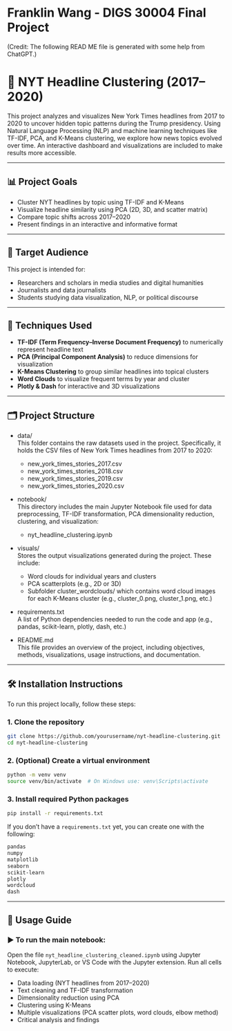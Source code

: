 # Franklin Wang - DIGS 30004 Final Project
(Credit: The following READ ME file is generated with some help from ChatGPT.)

# 📰 NYT Headline Clustering (2017–2020)

This project analyzes and visualizes New York Times headlines from 2017 to 2020 to uncover hidden topic patterns during the Trump presidency. Using Natural Language Processing (NLP) and machine learning techniques like TF-IDF, PCA, and K-Means clustering, we explore how news topics evolved over time. An interactive dashboard and visualizations are included to make results more accessible.

---

## 📊 Project Goals

- Cluster NYT headlines by topic using TF-IDF and K-Means
- Visualize headline similarity using PCA (2D, 3D, and scatter matrix)
- Compare topic shifts across 2017–2020
- Present findings in an interactive and informative format

---

## 🎯 Target Audience

This project is intended for:
- Researchers and scholars in media studies and digital humanities
- Journalists and data journalists
- Students studying data visualization, NLP, or political discourse

---

## 🧠 Techniques Used

- **TF-IDF (Term Frequency–Inverse Document Frequency)** to numerically represent headline text
- **PCA (Principal Component Analysis)** to reduce dimensions for visualization
- **K-Means Clustering** to group similar headlines into topical clusters
- **Word Clouds** to visualize frequent terms by year and cluster
- **Plotly & Dash** for interactive and 3D visualizations

---

## 🗂 Project Structure

- data/ </br>
This folder contains the raw datasets used in the project. Specifically, it holds the CSV files of New York Times headlines from 2017 to 2020:
  - new_york_times_stories_2017.csv
  - new_york_times_stories_2018.csv
  - new_york_times_stories_2019.csv
  - new_york_times_stories_2020.csv

- notebook/ </br>
This directory includes the main Jupyter Notebook file used for data preprocessing, TF-IDF transformation, PCA dimensionality reduction, clustering, and visualization:
  - nyt_headline_clustering.ipynb
  
- visuals/ </br>
Stores the output visualizations generated during the project. These include:
  - Word clouds for individual years and clusters
  - PCA scatterplots (e.g., 2D or 3D)
  - Subfolder cluster_wordclouds/ which contains word cloud images for each K-Means cluster (e.g., cluster_0.png, cluster_1.png, etc.)

- requirements.txt </br>
  A list of Python dependencies needed to run the code and app (e.g., pandas, scikit-learn, plotly, dash, etc.)

- README.md </br>
This file provides an overview of the project, including objectives, methods, visualizations, usage instructions, and documentation.

---

## 🛠️ Installation Instructions

To run this project locally, follow these steps:

### 1. Clone the repository

```bash
git clone https://github.com/yourusername/nyt-headline-clustering.git
cd nyt-headline-clustering
```

### 2. (Optional) Create a virtual environment

```bash
python -m venv venv
source venv/bin/activate  # On Windows use: venv\Scripts\activate
```

### 3. Install required Python packages

```bash
pip install -r requirements.txt
```

If you don’t have a `requirements.txt` yet, you can create one with the following:

```txt
pandas
numpy
matplotlib
seaborn
scikit-learn
plotly
wordcloud
dash
```

---

## 🚀 Usage Guide

### ▶️ To run the main notebook:

Open the file `nyt_headline_clustering_cleaned.ipynb` using Jupyter Notebook, JupyterLab, or VS Code with the Jupyter extension. Run all cells to execute:

- Data loading (NYT headlines from 2017–2020)
- Text cleaning and TF-IDF transformation
- Dimensionality reduction using PCA
- Clustering using K-Means
- Multiple visualizations (PCA scatter plots, word clouds, elbow method)
- Critical analysis and findings
